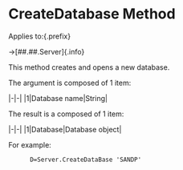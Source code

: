 # CreateDatabase Method

Applies to:{.prefix}

→[##.##.Server]{.info}

This method creates and opens a new database.

The argument is composed of 1 item:

|-|-|
|1|Database name|String|

The result is a composed of 1 item:

|-|-|
|1|Database|Database object|

For example:

~~~
      D=Server.CreateDataBase 'SANDP'
~~~

